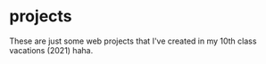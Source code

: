# projects
These are just some web projects that I've created in my 10th class vacations (2021) haha.
